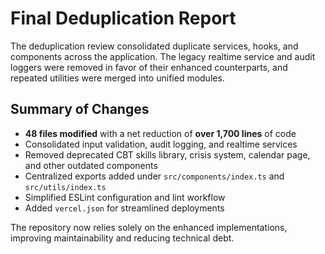 # Final Deduplication Report

The deduplication review consolidated duplicate services, hooks, and components across the application. The legacy realtime service and audit loggers were removed in favor of their enhanced counterparts, and repeated utilities were merged into unified modules.

## Summary of Changes
- **48 files modified** with a net reduction of **over 1,700 lines** of code
- Consolidated input validation, audit logging, and realtime services
- Removed deprecated CBT skills library, crisis system, calendar page, and other outdated components
- Centralized exports added under `src/components/index.ts` and `src/utils/index.ts`
- Simplified ESLint configuration and lint workflow
- Added `vercel.json` for streamlined deployments

The repository now relies solely on the enhanced implementations, improving maintainability and reducing technical debt.
